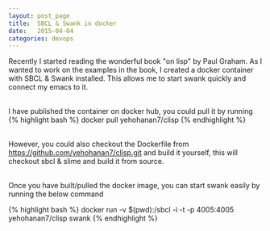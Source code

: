 ```yaml
---
layout: post_page
title:  SBCL & Swank in docker
date:   2015-04-04
categories: devops
---
```


Recently I started reading the wonderful book "on lisp" by Paul Graham. As I wanted to work on the examples in the book, I created a docker container with SBCL & Swank installed. This allows me to start swank quickly and connect my emacs to it. <br/><br/>

I have published the container on docker hub, you could pull it by running
{% highlight bash %}
docker pull yehohanan7/clisp
{% endhighlight %}
<br/><br/>

However, you could also checkout the Dockerfile from https://github.com/yehohanan7/clisp.git and build it yourself, this will checkout sbcl & slime and build it from source. <br/><br/>


Once you have built/pulled the docker image, you can start swank easily by running the below command

{% highlight bash %}
docker run -v $(pwd):/sbcl -i -t -p 4005:4005 yehohanan7/clisp swank
{% endhighlight %}
<br/><br/>


